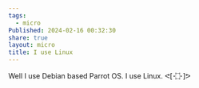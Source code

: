 ```yaml
---
tags:
  - micro
Published: 2024-02-16 00:32:30
share: true
layout: micro
title: I use Linux
---
```

Well I use Debian based Parrot OS.
I use Linux.
ᕙ⁠[⁠･⁠۝･⁠]⁠ᕗ